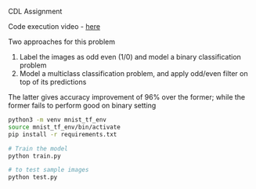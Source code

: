 CDL Assignment

Code execution video - [here](https://www.youtube.com/watch?v=eWP7-CGX9q8) 


Two approaches for this problem

1. Label the images as odd even (1/0) and model a binary classification problem
2. Model a multiclass classification problem, and apply odd/even filter on top of its predictions

The latter gives accuracy improvement of 96% over the former; while the former fails to perform good on binary setting

```bash
python3 -m venv mnist_tf_env
source mnist_tf_env/bin/activate
pip install -r requirements.txt

# Train the model
python train.py

# to test sample images
python test.py
```